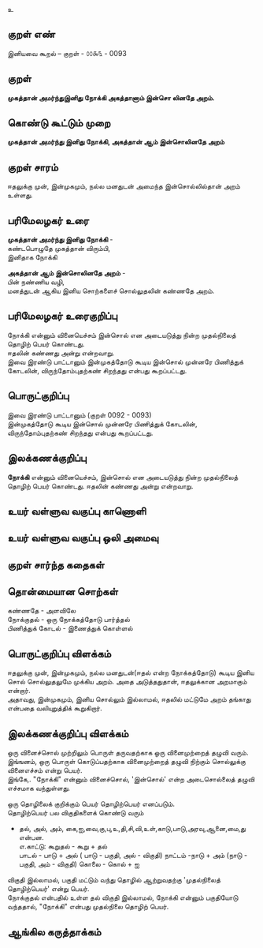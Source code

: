 உ

## குறள் எண் 

இனியவை கூறல் – குறள் - ௦௦௯௩ - 0093  

## குறள் 

**முகத்தான் அமர்ந்துஇனிது நோக்கி அகத்தானாம் 
இன்சொ லினதே அறம்.** 

## கொண்டு கூட்டும் முறை

**முகத்தான் அமர்ந்து இனிது நோக்கி, அகத்தான் ஆம் இன்சொலினதே அறம்** 

## குறள் சாரம் 

ஈதலுக்கு முன், இன்முகமும், நல்ல மனதுடன் அமைந்த இன்சொல்லில்தான் அறம் உள்ளது.

## பரிமேலழகர் உரை

**முகத்தான் அமர்ந்து இனிது நோக்கி** -  
கண்டபொழுதே முகத்தான் விரும்பி,  
இனிதாக நோக்கி  

**அகத்தான் ஆம் இன்சொலினதே அறம்** -  
பின் நண்ணிய வழி,  
மனத்துடன் ஆகிய இனிய சொற்களைச் சொல்லுதலின் கண்ணதே அறம். 

## பரிமேலழகர் உரைகுறிப்பு   

நோக்கி என்னும் வினையெச்சம் இன்சொல் என அடையடுத்து நின்ற முதல்நிலைத் தொழிற் பெயர் கொண்டது.  
ஈதலின் கண்ணது அன்று என்றவாறு.  
இவை இரண்டு பாட்டானும் இன்முகத்தோடு கூடிய இன்சொல் முன்னரே பிணித்துக் கோடலின், விருந்தோம்புதற்கண் சிறந்தது என்பது கூறப்பட்டது.  

## பொருட்குறிப்பு 

இவை இரண்டு பாட்டானும் (குறள் 0092 - 0093)  
இன்முகத்தோடு கூடிய இன்சொல் முன்னரே பிணித்துக் கோடலின்,  
விருந்தோம்புதற்கண் சிறந்தது என்பது கூறப்பட்டது.  

## இலக்கணக்குறிப்பு  

**நோக்கி** என்னும் வினையெச்சம், இன்சொல் என அடையடுத்து நின்ற முதல்நிலைத் தொழிற் பெயர் கொண்டது. 
ஈதலின் கண்ணது அன்று என்றவாறு.  

## உயர் வள்ளுவ வகுப்பு காணொளி


## உயர் வள்ளுவ வகுப்பு ஒலி அமைவு 

 
## குறள் சார்ந்த கதைகள் 


## தொன்மையான சொற்கள்

கண்ணதே - அளவிலே  
நோக்குதல் - ஒரு நோக்கத்தோடு பார்த்தல்  
பிணித்துக் கோடல் - இணைத்துக் கொள்ளல்

## பொருட்குறிப்பு விளக்கம்

ஈதலுக்கு முன், இன்முகமும், நல்ல மனதுடன்(ஈதல் என்ற நோக்கத்தோடு) கூடிய இனிய சொல் சொல்லுதலுமே முக்கிய அறம். அதை அடுத்ததுதான், ஈதலுக்கான அறமாகும் என்றார்.  
அதாவது, இன்முகமும், இனிய சொல்லும் இல்லாமல், ஈதலில் மட்டுமே அறம் தங்காது என்பதை வலியுறுத்திக் கூறுகிறார்.

## இலக்கணக்குறிப்பு விளக்கம்

ஒரு வினைச்சொல் முற்றிலும் பொருள் தருவதற்காக ஒரு வினைமுற்றைத் தழுவி வரும். இங்ஙனம், ஒரு பொருள் கொடுப்பதற்காக வினைமுற்றைத் தழுவி நிற்கும் சொல்லுக்கு வினைஎச்சம் என்று பெயர்.  
இங்கே,. "நோக்கி" என்னும் வினைச்சொல், 'இன்சொல்' என்ற அடைசொல்லைத் தழுவி எச்சமாக வந்துள்ளது.

ஒரு தொழிலைக் குறிக்கும் பெயர் தொழிற்பெயர் எனப்படும்.				
தொழிற்பெயர் பல விகுதிகளைக் கொண்டு வரும் 				
- தல், அல், அம், கை,ஐ,வை,கு,பு,உ,தி,சி,வி,உள்,காடு,பாடு,அரவு,ஆனை,மை,து என்பன.				
எ.காட்டு:  கூறுதல் - கூறு + தல்				
	 பாடல்   - பாடு + அல்			( பாடு - பகுதி, அல் - விகுதி)
	நாட்டம்   -நாடு + அம் 			(நாடு -  பகுதி, அம் - விகுதி)
	கொலை  - கொல் + ஐ			
				
விகுதி இல்லாமல், பகுதி மட்டும் வந்து தொழில் ஆற்றுவதற்கு 'முதல்நிலைத் தொழிற்பெயர்'  என்று பெயர்.				
நோக்குதல் என்பதில் உள்ள தல் விகுதி இல்லாமல், நோக்கி என்னும் பகுதியோடு வந்ததால், "நோக்கி" என்பது முதல்நிலை தொழிற் பெயர்.


## ஆங்கில கருத்தாக்கம் 


